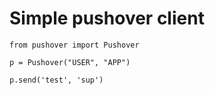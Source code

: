 # Simple pushover client

````
from pushover import Pushover

p = Pushover("USER", "APP")

p.send('test', 'sup')
````
